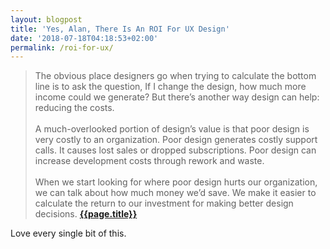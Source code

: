```yaml
---
layout: blogpost
title: 'Yes, Alan, There Is An ROI For UX Design'
date: '2018-07-18T04:18:53+02:00'
permalink: /roi-for-ux/
---
```

>The obvious place designers go when trying to calculate the bottom line is to ask the question, If I change the design, how much more income could we generate? But there’s another way design can help: reducing the costs.
<br /><br />
A much-overlooked portion of design’s value is that poor design is very costly to an organization. Poor design generates costly support calls. It causes lost sales or dropped subscriptions. Poor design can increase development costs through rework and waste.
<br /><br />
When we start looking for where poor design hurts our organization, we can talk about how much money we’d save. We make it easier to calculate the return to our investment for making better design decisions.
**[{{page.title}}](https://articles.uie.com/yes-alan-there-is-an-roi-for-ux-design/)**

Love every single bit of this. 

